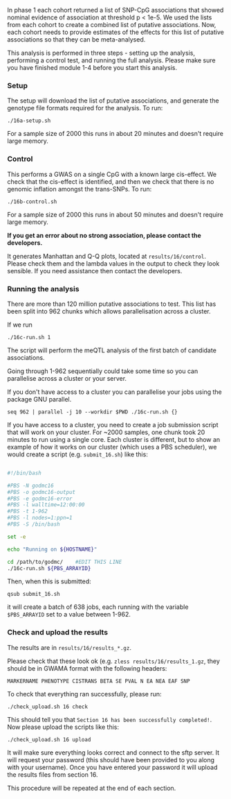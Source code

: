In phase 1 each cohort returned a list of SNP-CpG associations that showed nominal evidence of association at threshold p < 1e-5. We used the lists from each cohort to create a combined list of putative associations. Now, each cohort needs to provide estimates of the effects for this list of putative associations so that they can be meta-analysed.

This analysis is performed in three steps - setting up the analysis, performing a control test, and running the full analysis. Please make sure you have finished module 1-4 before you start this analysis.


### Setup

The setup will download the list of putative associations, and generate the genotype file formats required for the analysis. To run:

    ./16a-setup.sh

For a sample size of 2000 this runs in about 20 minutes and doesn't require large memory.


### Control

This performs a GWAS on a single CpG with a known large cis-effect. We check that the cis-effect is identified, and then we check that there is no genomic inflation amongst the trans-SNPs. To run:

    ./16b-control.sh

For a sample size of 2000 this runs in about 50 minutes and doesn't require large memory.

**If you get an error about no strong association, please contact the developers.**

It generates Manhattan and Q-Q plots, located at `results/16/control`. Please check them and the lambda values in the output to check they look sensible. If you need assistance then contact the developers.


### Running the analysis

There are more than 120 million putative associations to test. This list has been split into 962 chunks which allows parallelisation across a cluster.

If we run

    ./16c-run.sh 1

The script will perform the meQTL analysis of the first batch of candidate associations. 

Going through 1-962 sequentially could take some time so you can parallelise across a cluster or your server. 

If you don't have access to a cluster you can parallelise your jobs using the package GNU parallel.

```
seq 962 | parallel -j 10 --workdir $PWD ./16c-run.sh {}
```

If you have access to a cluster, you need to create a job submission script that will work on your cluster. For ~2000 samples, one chunk took 20 minutes to run using a single core. Each cluster is different, but to show an example of how it works on our cluster (which uses a PBS scheduler), we would create a script (e.g. `submit_16.sh`) like this:


```bash

#!/bin/bash

#PBS -N godmc16
#PBS -o godmc16-output
#PBS -e godmc16-error
#PBS -l walltime=12:00:00
#PBS -t 1-962
#PBS -l nodes=1:ppn=1
#PBS -S /bin/bash

set -e

echo "Running on ${HOSTNAME}"

cd /path/to/godmc/    #EDIT THIS LINE
./16c-run.sh ${PBS_ARRAYID}

```

Then, when this is submitted:

    qsub submit_16.sh

it will create a batch of 638 jobs, each running with the variable `$PBS_ARRAYID` set to a value between 1-962. 


### Check and upload the results

The results are in `results/16/results_*.gz`.

Please check that these look ok (e.g. `zless results/16/results_1.gz`, they should be in GWAMA format with the following headers:

```
MARKERNAME PHENOTYPE CISTRANS BETA SE PVAL N EA NEA EAF SNP
```

To check that everything ran successfully, please run:

```
./check_upload.sh 16 check
```

This should tell you that `Section 16 has been successfully completed!`. Now please upload the scripts like this:

```
./check_upload.sh 16 upload
```

It will make sure everything looks correct and connect to the sftp server. It will request your password (this should have been provided to you along with your username). Once you have entered your password it will upload the results files from section 16.

This procedure will be repeated at the end of each section.